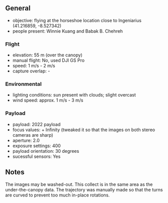 ## General
* objective: flying at the horseshoe location close to Ingeniarius (41.216859, -8.527342)
* people present: Winnie Kuang and Babak B. Chehreh

### Flight 
* elevation: 55 m (over the canopy)
* manual flight: No, used DJI GS Pro
* speed: 1 m/s - 2 m/s
* capture overlap: -

### Environmental 
* lighting conditions: sun present with clouds; slight overcast
* wind speed: approx. 1 m/s - 3 m/s

### Payload 
* payload: 2022 payload
* focus values: + Infinity (tweaked it so that the images on both stereo cameras are sharp)
* aperture: 2.0
* exposure settings: 400
* payload orientation: 30 degrees
* sucessful sensors: Yes

## Notes
The images may be washed-out. This collect is in the same area as the under-the-canopy data. The trajectory was manually made so that the turns are curved to prevent too much in-place rotations.